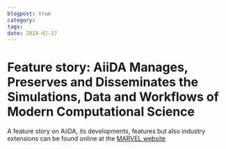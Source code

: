 ```yaml
---
blogpost: true
category:
tags:
date: 2018-02-27
---
```


# Feature story: AiiDA Manages, Preserves and Disseminates the Simulations, Data and Workflows of Modern Computational Science

A feature story on AiiDA, its developments, features but also industry extensions can be found online at the [MARVEL website](http://nccr-marvel.ch/en/news/highlights/2018-02-aiida-infrastructure-and-database-for-modern-computational-science)
